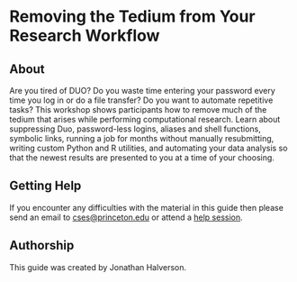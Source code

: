 # Removing the Tedium from Your Research Workflow

## About

Are you tired of DUO? Do you waste time entering your password every time you log in or do a file transfer? Do you want to automate repetitive tasks? This workshop shows participants how to remove much of the tedium that arises while performing computational research. Learn about suppressing Duo, password-less logins, aliases and shell functions, symbolic links, running a job for months without manually resubmitting, writing custom Python and R utilities, and automating your data analysis so that the newest results are presented to you at a time of your choosing.

<!--## Workshop Survey

Toward the end of the workshop please complete [this survey](https://forms.gle/TdiNCWpd6fJpVxYx6).-->

## Getting Help

If you encounter any difficulties with the material in this guide then please send an email to <a href="mailto:cses@princeton.edu">cses@princeton.edu</a> or attend a <a href="https://researchcomputing.princeton.edu/education/help-sessions">help session</a>.

## Authorship

This guide was created by Jonathan Halverson.
